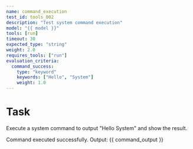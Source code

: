 ```yaml
---
name: command_execution
test_id: tools_002
description: "Test system command execution"
model: "{{ model }}"
tools: [run]
timeout: 30
expected_type: "string"
weight: 2.0
requires_tools: ["run"]
evaluation_criteria:
  command_success:
    type: "keyword"
    keywords: ["Hello", "System"]
    weight: 1.0
---
```


# Task
Execute a system command to output "Hello System" and show the result.

<!-- tsu:tool name=run args={"command": "echo 'Hello System'"} assign=command_output -->

Command executed successfully.
Output: {{ command_output }}